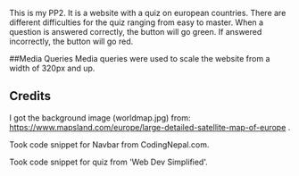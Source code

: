 This is my PP2. It is a website with a quiz on european countries. There are different difficulties for the quiz ranging from easy to master. When a question is answered correctly, the button will go green. If answered incorrectly, the button will go red.

##Media Queries
Media queries were used to scale the website from a width of 320px and up.

## Credits
I got the background image (worldmap.jpg) from: https://www.mapsland.com/europe/large-detailed-satellite-map-of-europe . 

Took code snippet for Navbar from CodingNepal.com.

Took code snippet for quiz from 'Web Dev Simplified'.
